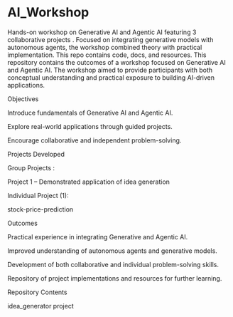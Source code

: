 # AI_Workshop
Hands-on workshop on Generative AI and Agentic AI featuring 3 collaborative projects . Focused on integrating generative models with autonomous agents, the workshop combined theory with practical implementation. This repo contains code, docs, and resources.
This repository contains the outcomes of a workshop focused on Generative AI and Agentic AI. The workshop aimed to provide participants with both conceptual understanding and practical exposure to building AI-driven applications.

Objectives

Introduce fundamentals of Generative AI and Agentic AI.

Explore real-world applications through guided projects.

Encourage collaborative and independent problem-solving.

Projects Developed

Group Projects :

Project 1 – Demonstrated application of idea generation

Individual Project (1):

stock-price-prediction

Outcomes

Practical experience in integrating Generative and Agentic AI.

Improved understanding of autonomous agents and generative models.

Development of both collaborative and individual problem-solving skills.

Repository of project implementations and resources for further learning.

Repository Contents

idea_generator project


